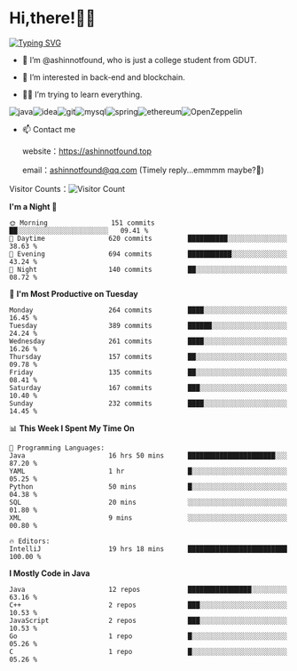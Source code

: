 # Hi,there!👨‍🔧
[![Typing SVG](https://readme-typing-svg.herokuapp.com?font=Fira+Code&pause=1000&width=435&lines=Welcome%2C+this+is+ashinnotfound%F0%9F%98%81+)](https://git.io/typing-svg)

- 👋 I’m @ashinnotfound, who is just a college student from GDUT.

- 👀 I’m interested in back-end and blockchain.

- 👨‍🔧 I’m trying to learn everything.

![java](https://img.shields.io/badge/Java-ED8B00?style=for-the-badge&logo=openjdk&logoColor=white)![idea](https://img.shields.io/badge/IntelliJ_IDEA-000000.svg?style=for-the-badge&logo=intellij-idea&logoColor=white
)![git](https://img.shields.io/badge/GIT-E44C30?style=for-the-badge&logo=git&logoColor=white
)![mysql](https://img.shields.io/badge/MySQL-005C84?style=for-the-badge&logo=mysql&logoColor=white)![spring](https://img.shields.io/badge/Spring-6DB33F?style=for-the-badge&logo=spring&logoColor=white)![ethereum](https://img.shields.io/badge/Ethereum-3C3C3D?style=for-the-badge&logo=Ethereum&logoColor=white)![OpenZeppelin](https://img.shields.io/badge/OpenZeppelin-4E5EE4?logo=openzeppelin&logoColor=fff&style=for-the-badge)


- 📫 Contact me
    
    website：https://ashinnotfound.top
    
    email：ashinnotfound@qq.com (Timely reply...emmmm maybe?🤪)

​Visitor Counts：![Visitor Count](https://profile-counter.glitch.me/ashinnotfound/count.svg)

<!--START_SECTION:waka-->
**I'm a Night 🦉** 

```text
🌞 Morning                151 commits         ██░░░░░░░░░░░░░░░░░░░░░░░   09.41 % 
🌆 Daytime                620 commits         ██████████░░░░░░░░░░░░░░░   38.63 % 
🌃 Evening                694 commits         ███████████░░░░░░░░░░░░░░   43.24 % 
🌙 Night                  140 commits         ██░░░░░░░░░░░░░░░░░░░░░░░   08.72 % 
```
📅 **I'm Most Productive on Tuesday** 

```text
Monday                   264 commits         ████░░░░░░░░░░░░░░░░░░░░░   16.45 % 
Tuesday                  389 commits         ██████░░░░░░░░░░░░░░░░░░░   24.24 % 
Wednesday                261 commits         ████░░░░░░░░░░░░░░░░░░░░░   16.26 % 
Thursday                 157 commits         ██░░░░░░░░░░░░░░░░░░░░░░░   09.78 % 
Friday                   135 commits         ██░░░░░░░░░░░░░░░░░░░░░░░   08.41 % 
Saturday                 167 commits         ███░░░░░░░░░░░░░░░░░░░░░░   10.40 % 
Sunday                   232 commits         ████░░░░░░░░░░░░░░░░░░░░░   14.45 % 
```


📊 **This Week I Spent My Time On** 

```text
💬 Programming Languages: 
Java                     16 hrs 50 mins      ██████████████████████░░░   87.20 % 
YAML                     1 hr                █░░░░░░░░░░░░░░░░░░░░░░░░   05.25 % 
Python                   50 mins             █░░░░░░░░░░░░░░░░░░░░░░░░   04.38 % 
SQL                      20 mins             ░░░░░░░░░░░░░░░░░░░░░░░░░   01.80 % 
XML                      9 mins              ░░░░░░░░░░░░░░░░░░░░░░░░░   00.80 % 

🔥 Editors: 
IntelliJ                 19 hrs 18 mins      █████████████████████████   100.00 % 
```

**I Mostly Code in Java** 

```text
Java                     12 repos            ████████████████░░░░░░░░░   63.16 % 
C++                      2 repos             ███░░░░░░░░░░░░░░░░░░░░░░   10.53 % 
JavaScript               2 repos             ███░░░░░░░░░░░░░░░░░░░░░░   10.53 % 
Go                       1 repo              █░░░░░░░░░░░░░░░░░░░░░░░░   05.26 % 
C                        1 repo              █░░░░░░░░░░░░░░░░░░░░░░░░   05.26 % 
```




<!--END_SECTION:waka-->
